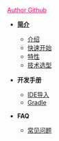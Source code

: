 <a href="https://github.com/Caratacus" style="color: #ff006e; text-decoration: underline;">Author Github</a>

* [**简介**](/)

  * [介绍](intro.md)
  * [快速开始](install.md)
  * [特性](feature.md)
  * [技术选型](frameworks.md)
* **开发手册**

  * [IDE导入](develop/import.md)
  * [Gradle](develop/gradle.md)
* **FAQ**

  * [常见问题](questions.md)
